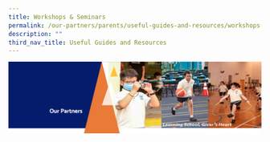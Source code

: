 ```yaml
---
title: Workshops & Seminars
permalink: /our-partners/parents/useful-guides-and-resources/workshops-seminars/
description: ""
third_nav_title: Useful Guides and Resources
---
```

<img src="/images/OurPartners.png">
